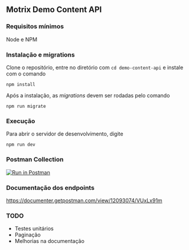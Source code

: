 ## Motrix Demo Content API

### Requisitos mínimos
Node e NPM
### Instalação e migrations
Clone o repositório, entre no diretório com `cd demo-content-api` e instale com o comando
```
npm install
```

Após a instalação, as _migrations_ devem ser rodadas pelo comando    
 ```
 npm run migrate
 ```

### Execução
Para abrir o servidor de desenvolvimento, digite    
```
npm run dev
```

### Postman Collection
[![Run in Postman](https://run.pstmn.io/button.svg)](https://app.getpostman.com/run-collection/12093074-7a793f0f-ea23-4d93-a275-7acdbffdb85d?action=collection%2Ffork&collection-url=entityId%3D12093074-7a793f0f-ea23-4d93-a275-7acdbffdb85d%26entityType%3Dcollection%26workspaceId%3Dbc2ebcec-3e06-4559-96bc-b1c840740014)

### Documentação dos endpoints
https://documenter.getpostman.com/view/12093074/VUxLx91m

### TODO
- Testes unitários
- Paginação
- Melhorias na documentação